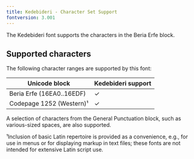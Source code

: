 ```yaml
---
title: Kedebideri - Character Set Support
fontversion: 3.001
---
```


The Kedebideri font supports the characters in the Beria Erfe block. 

## Supported characters

The following character ranges are supported by this font:

Unicode block | Kedebideri support
------------- | ---------------
Beria Erfe (16EA0..16EDF)| ✓
Codepage 1252 (Western)¹ | ✓

A selection of characters from the General Punctuation block, such as various-sized spaces, are also supported. 

¹Inclusion of basic Latin repertoire is provided as a convenience, e.g., for use in menus or for displaying markup in text files; these fonts are not intended for extensive Latin script use.